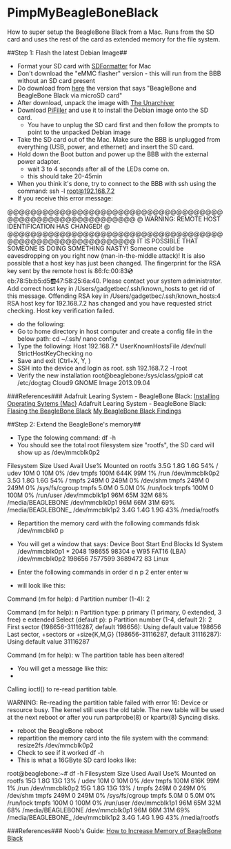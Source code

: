 # PimpMyBeagleBoneBlack
How to super setup the BeagleBone Black from a Mac.
Runs from the SD card and uses the rest of the card as extended memory for the file system.

##Step 1: Flash the latest Debian Image##

- Format your SD card with [SDFormatter][1] for Mac
- Don't download the "eMMC flasher" version - this will run from the BBB without an SD card present
- Do download from [here][2] the version that says "BeagleBone and BeagleBone Black via microSD card"
- After download, unpack the image with [The Unarchiver][3]
- Download [PiFiller][4] and use it to install the Debian image onto the SD card. 
  - You have to unplug the SD card first and then follow the prompts to point to the unpacked Debian image
- Take the SD card out of the Mac. Make sure the BBB is unplugged from everything (USB, power, and ethernet) and insert the SD card.
- Hold down the Boot button and power up the BBB with the external power adapter.
  - wait 3 to 4 seconds after all of the LEDs come on.
  - this should take 20-45min
- When you think it's done, try to connect to the BBB with ssh using the command:
    ssh -l root@192.168.7.2
- If you receive this error message:

@@@@@@@@@@@@@@@@@@@@@@@@@@@@@@@@@@@@@@@@@@@@@@@@@@@@@@@@@@@
@    WARNING: REMOTE HOST IDENTIFICATION HAS CHANGED!     @
@@@@@@@@@@@@@@@@@@@@@@@@@@@@@@@@@@@@@@@@@@@@@@@@@@@@@@@@@@@
IT IS POSSIBLE THAT SOMEONE IS DOING SOMETHING NASTY!
Someone could be eavesdropping on you right now (man-in-the-middle attack)!
It is also possible that a host key has just been changed.
The fingerprint for the RSA key sent by the remote host is
86:fc:00:83:cd:eb:78:5b:b5:d5:ab:47:58:25:6a:40.
Please contact your system administrator.
Add correct host key in /Users/gadgetbec/.ssh/known_hosts to get rid of this message.
Offending RSA key in /Users/gadgetbec/.ssh/known_hosts:4
RSA host key for 192.168.7.2 has changed and you have requested strict checking.
Host key verification failed.

- do the following:
- Go to home directory in host computer and create a config file in the below path:
cd ~/.ssh/ 
nano config
- Type the following:
Host 192.168.7.*
    UserKnownHostsFile /dev/null
    StrictHostKeyChecking no 
- Save and exit (Ctrl+X, Y, <Enter>)
- SSH into the device and login as root.
ssh 192.168.7.2 -l root
- Verify the new installation
root@beaglebone:/sys/class/gpio# cat /etc/dogtag 
Cloud9 GNOME Image 2013.09.04

###References###
Adafruit Learing System - BeagleBone Black: [Installing Operating Sytems (Mac)][5]
Adafruit Learing System - BeagleBone Black: [Flasing the BeagleBone Black][6]
[My BeagleBone Black Findings][8]

##Step 2: Extend the BeagleBone's memory##
- Type the folowing command:
df -h 
- You should see the total root filesystem size "rootfs", the SD card will show up as /dev/mmcblk0p2

Filesystem      Size  Used Avail Use% Mounted on
rootfs          3.5G  1.8G  1.6G  54% /
udev             10M     0   10M   0% /dev
tmpfs           100M  644K   99M   1% /run
/dev/mmcblk0p2  3.5G  1.8G  1.6G  54% /
tmpfs           249M     0  249M   0% /dev/shm
tmpfs           249M     0  249M   0% /sys/fs/cgroup
tmpfs           5.0M     0  5.0M   0% /run/lock
tmpfs           100M     0  100M   0% /run/user
/dev/mmcblk1p1   96M   65M   32M  68% /media/BEAGLEBONE
/dev/mmcblk0p1   96M   66M   31M  69% /media/BEAGLEBONE_
/dev/mmcblk1p2  3.4G  1.4G  1.9G  43% /media/rootfs

- Repartition the memory card with the following commands
  fdisk /dev/mmcblk0 
  p
- You will get a window that says: 
        Device Boot      Start         End      Blocks   Id  System
/dev/mmcblk0p1   *        2048      198655       98304    e  W95 FAT16 (LBA)
/dev/mmcblk0p2          198656     7577599     3689472   83  Linux
- Enter the following commands in order
d
n
p
2
enter 
enter
w

- will look like this:

Command (m for help): d
Partition number (1-4): 2

Command (m for help): n
Partition type:
   p   primary (1 primary, 0 extended, 3 free)
   e   extended
Select (default p): p
Partition number (1-4, default 2): 2
First sector (198656-31116287, default 198656): 
Using default value 198656
Last sector, +sectors or +size{K,M,G} (198656-31116287, default 31116287): 
Using default value 31116287

Command (m for help): w
The partition table has been altered!
- You will get a message like this:
- 
Calling ioctl() to re-read partition table.

WARNING: Re-reading the partition table failed with error 16: Device or resource busy.
The kernel still uses the old table. The new table will be used at
the next reboot or after you run partprobe(8) or kpartx(8)
Syncing disks.

- reboot the BeagleBone
reboot
- repartition the memory card into the file system with the command:
resize2fs /dev/mmcblk0p2
- Check to see if it worked
df -h
- This is what a 16GByte SD card looks like:

root@beaglebone:~# df -h
Filesystem      Size  Used Avail Use% Mounted on
rootfs           15G  1.8G   13G  13% /
udev             10M     0   10M   0% /dev
tmpfs           100M  616K   99M   1% /run
/dev/mmcblk0p2   15G  1.8G   13G  13% /
tmpfs           249M     0  249M   0% /dev/shm
tmpfs           249M     0  249M   0% /sys/fs/cgroup
tmpfs           5.0M     0  5.0M   0% /run/lock
tmpfs           100M     0  100M   0% /run/user
/dev/mmcblk1p1   96M   65M   32M  68% /media/BEAGLEBONE
/dev/mmcblk0p1   96M   66M   31M  69% /media/BEAGLEBONE_
/dev/mmcblk1p2  3.4G  1.4G  1.9G  43% /media/rootfs

###References###
Noob's Guide: [How to Increase Memory of BeagleBone Black][7]







[1]: https://www.sdcard.org/downloads/formatter_4/eula_mac/
[2]: http://beagleboard.org/latest-images
[3]: https://itunes.apple.com/us/app/the-unarchiver/id425424353?mt=12
[4]: http://ivanx.com/raspberrypi/
[5]: https://learn.adafruit.com/beaglebone-black-installing-operating-systems/mac-os-x
[6]: https://learn.adafruit.com/beaglebone-black-installing-operating-systems/flashing-the-beaglebone-black
[7]: http://noobtechiespeaks.blogspot.com/2014/10/ya-i-know-previous-versions-of.html
[8]: http://mybeagleboneblackfindings.blogspot.com/
